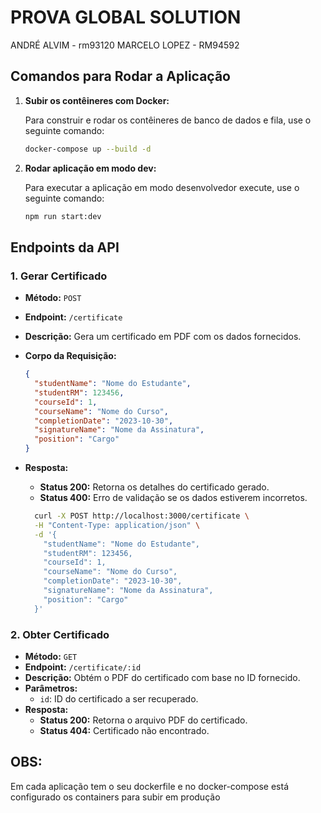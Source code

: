 # PROVA GLOBAL SOLUTION

ANDRÉ ALVIM - rm93120
MARCELO LOPEZ - RM94592

## Comandos para Rodar a Aplicação

1. **Subir os contêineres com Docker:**

   Para construir e rodar os contêineres de banco de dados e fila, use o seguinte comando:

   ```bash
   docker-compose up --build -d
   ```

2. **Rodar aplicação em modo dev:**

   Para executar a aplicação em modo desenvolvedor execute, use o seguinte comando:

   ```bash
   npm run start:dev
   ```

## Endpoints da API

### 1. Gerar Certificado

- **Método:** `POST`
- **Endpoint:** `/certificate`
- **Descrição:** Gera um certificado em PDF com os dados fornecidos.
- **Corpo da Requisição:**
  ```json
  {
    "studentName": "Nome do Estudante",
    "studentRM": 123456,
    "courseId": 1,
    "courseName": "Nome do Curso",
    "completionDate": "2023-10-30",
    "signatureName": "Nome da Assinatura",
    "position": "Cargo"
  }
  ```
- **Resposta:**

  - **Status 200:** Retorna os detalhes do certificado gerado.
  - **Status 400:** Erro de validação se os dados estiverem incorretos.

  ```bash
    curl -X POST http://localhost:3000/certificate \
    -H "Content-Type: application/json" \
    -d '{
      "studentName": "Nome do Estudante",
      "studentRM": 123456,
      "courseId": 1,
      "courseName": "Nome do Curso",
      "completionDate": "2023-10-30",
      "signatureName": "Nome da Assinatura",
      "position": "Cargo"
    }'
  ```


### 2. Obter Certificado

- **Método:** `GET`
- **Endpoint:** `/certificate/:id`
- **Descrição:** Obtém o PDF do certificado com base no ID fornecido.
- **Parâmetros:**
  - `id`: ID do certificado a ser recuperado.
- **Resposta:**
  - **Status 200:** Retorna o arquivo PDF do certificado.
  - **Status 404:** Certificado não encontrado.

## OBS:

Em cada aplicação tem o seu dockerfile e no docker-compose está configurado os containers para subir em produção
